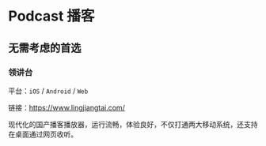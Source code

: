# Podcast 播客

## 无需考虑的首选

### 领讲台

平台：`iOS` / `Android` / `Web`

链接：https://www.lingjiangtai.com/

现代化的国产播客播放器，运行流畅，体验良好，不仅打通两大移动系统，还支持在桌面通过网页收听。